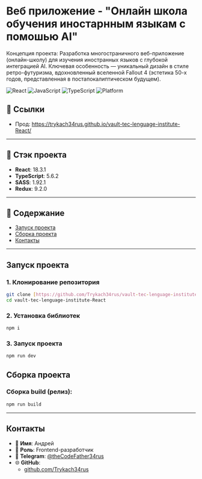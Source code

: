 # Веб приложение - "Онлайн школа обучения иностарнным языкам с помошью AI"

Концепция проекта: Разработка многостраничного веб-приложение (онлайн-школу) для изучения иностранных языков с глубокой интеграцией AI. Ключевая особенность — уникальный дизайн в стиле ретро-футуризма, вдохновленный вселенной Fallout 4 (эстетика 50-х годов, представленная в постапокалиптическом будущем).

![React](https://img.shields.io/badge/react-18.2.0-blue)
![JavaScript](https://img.shields.io/badge/js-es7-yellow)
![TypeScript](https://img.shields.io/badge/ts-5.7.3-blue)
![Platform](https://img.shields.io/badge/platform-Android%20|%20iOS%20|%20Web-green)

## 🔗 Ссылки

- Прод: https://trykach34rus.github.io/vault-tec-lenguage-institute-React/

---

## 🧱 Стэк проекта

- **React**: 18.3.1
- **TypeScript**: 5.6.2
- **SASS**: 1.92.1
- **Redux**: 9.2.0

---

## 📂 Содержание

- [Запуск проекта](#запуск-проекта)
- [Сборка проекта](#сборка-проекта)
- [Контакты](#контакты)

---

## Запуск проекта

### 1. Клонирование репозитория

```bash
git clone [https://github.com/Trykach34rus/vault-tec-lenguage-institute-React.git]
cd vault-tec-lenguage-institute-React
```

### 2. Установка библиотек

```bash
npm i
```

### 3. Запуск проекта

```bash
npm run dev
```

## Сборка проекта

### Сборка build (релиз):

```bash
npm run build
```

---

## Контакты

- 👤 **Имя**: Андрей
- 💼 **Роль**: Frontend-разработчик
- 💬 **Telegram**: [@theCodeFather34rus](https://t.me/theCodeFather34rus)
- 🌐 **GitHub**:
  - [github.com/Trykach34rus](https://github.com/Trykach34rus)
